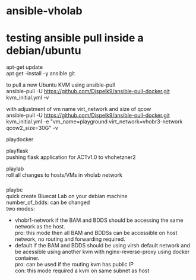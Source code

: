 # ansible-vholab<br />
# testing ansible pull inside a debian/ubuntu<br />
apt-get update<br />
apt get -install -y ansible git<br />

to pull a new Ubuntu KVM using ansible-pull<br />
ansible-pull -U https://github.com/Dispelk9/ansible-pull-docker.git kvm_initial.yml -v<br />

with adjustment of vm name virt_network and size of qcow<br />
ansible-pull -U https://github.com/Dispelk9/ansible-pull-docker.git kvm_initial.yml -e "vm_name=playground virt_network=vhobr3-network qcow2_size=30G" -v<br />


playdocker<br />


playflask<br />
pushing flask application for ACTv1.0 to vhohetzner2<br />

playlab<br />
roll all changes to hosts/VMs in vholab network<br />

###
playbc<br />
quick create Bluecat Lab on your debian machine<br />
number_of_bdds: can be changed <br />
two modes:<br />
- vhobr1-network if the BAM and BDDS should be accessing the same network as the host.<br />
    pro: this mode then all BAM and BDDSs can be accessible on host network, no routing and forwarding required.<br />
- default if the BAM and BDDS should be using virsh default network and be acessible using another kvm with nginx-reverse-proxy using docker container.<br />
    pro: can be used if the routing kvm has public IP<br />
    con: this mode required a kvm on same subnet as host<br />

